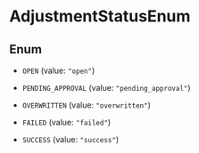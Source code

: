 

# AdjustmentStatusEnum

## Enum


* `OPEN` (value: `"open"`)

* `PENDING_APPROVAL` (value: `"pending_approval"`)

* `OVERWRITTEN` (value: `"overwritten"`)

* `FAILED` (value: `"failed"`)

* `SUCCESS` (value: `"success"`)



